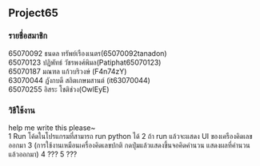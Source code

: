 ## Project65

### รายชื่อสมาชิก

65070092 ธนดล ทรัพย์เรืองเนตร(65070092tanadon)    
65070123 ปฏิพัทธ์ วัชรพงศ์พิมล(Patiphat65070123)    
65070187 มณฑล แก้วบริวงษ์ (F4n74zY)   
63070044 ฏังกบดี สถิตเกษมสานต์ (it63070044)  
65070255 อิสระ โชติช่วง(OwlEyE)  

### วิธีใช้งาน
help me write this please~  
1  Run โค้ดในโปรแกรมที่สามารถ run python ได้
2  ถ้า run แล้วจะแสดง UI ของเครืองคิดเลขออกมา
3  (การใช้งานเหมือนเครื่องคิดเลขปกติ กดปุ่มแล้วแสดงขึ้นจอคิดคำนวน แสดงผลที่คำนวนแล้วออกมา)
4  ???
5  ???
